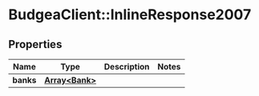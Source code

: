 # BudgeaClient::InlineResponse2007

## Properties
Name | Type | Description | Notes
------------ | ------------- | ------------- | -------------
**banks** | [**Array&lt;Bank&gt;**](Bank.md) |  | 


